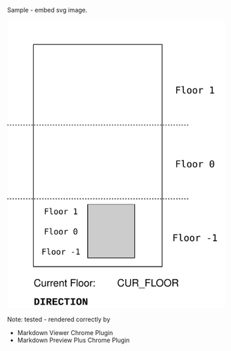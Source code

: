 
Sample - embed svg image.


![lift image](../bmotion_lift/lift_v2.svg)

Note: tested - rendered correctly by
- Markdown Viewer Chrome Plugin
- Markdown Preview Plus Chrome Plugin
